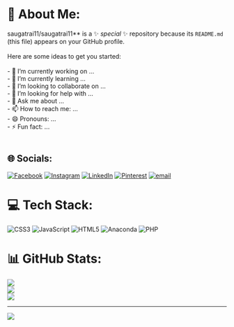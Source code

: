 # 💫 About Me:
saugatrai11/saugatrai11** is a ✨ _special_ ✨ repository because its `README.md` (this file) appears on your GitHub profile.<br><br>Here are some ideas to get you started:<br><br>- 🔭 I’m currently working on ...<br>- 🌱 I’m currently learning ...<br>- 👯 I’m looking to collaborate on ...<br>- 🤔 I’m looking for help with ...<br>- 💬 Ask me about ...<br>- 📫 How to reach me: ...<br>- 😄 Pronouns: ...<br>- ⚡ Fun fact: ...<br><br>


## 🌐 Socials:
[![Facebook](https://img.shields.io/badge/Facebook-%231877F2.svg?logo=Facebook&logoColor=white)](https://facebook.com/saugat.rai.357753) [![Instagram](https://img.shields.io/badge/Instagram-%23E4405F.svg?logo=Instagram&logoColor=white)](https://instagram.com/saugatkhalingrai_) [![LinkedIn](https://img.shields.io/badge/LinkedIn-%230077B5.svg?logo=linkedin&logoColor=white)](https://linkedin.com/in/saugat-rai-13b3b2357) [![Pinterest](https://img.shields.io/badge/Pinterest-%23E60023.svg?logo=Pinterest&logoColor=white)](https://pinterest.com/orbusdead) [![email](https://img.shields.io/badge/Email-D14836?logo=gmail&logoColor=white)](mailto:saugatrai571@gmail.com) 

# 💻 Tech Stack:
![CSS3](https://img.shields.io/badge/css3-%231572B6.svg?style=for-the-badge&logo=css3&logoColor=white) ![JavaScript](https://img.shields.io/badge/javascript-%23323330.svg?style=for-the-badge&logo=javascript&logoColor=%23F7DF1E) ![HTML5](https://img.shields.io/badge/html5-%23E34F26.svg?style=for-the-badge&logo=html5&logoColor=white) ![Anaconda](https://img.shields.io/badge/Anaconda-%2344A833.svg?style=for-the-badge&logo=anaconda&logoColor=white) ![PHP](https://img.shields.io/badge/php-%23777BB4.svg?style=for-the-badge&logo=php&logoColor=white)
# 📊 GitHub Stats:
![](https://github-readme-stats.vercel.app/api?username=saugatrai11&theme=ambient_gradient&hide_border=false&include_all_commits=false&count_private=false)<br/>
![](https://nirzak-streak-stats.vercel.app/?user=saugatrai11&theme=ambient_gradient&hide_border=false)<br/>
![](https://github-readme-stats.vercel.app/api/top-langs/?username=saugatrai11&theme=ambient_gradient&hide_border=false&include_all_commits=false&count_private=false&layout=compact)

---
[![](https://visitcount.itsvg.in/api?id=saugatrai11&icon=8&color=1)](https://visitcount.itsvg.in)

<!-- Proudly created with GPRM ( https://gprm.itsvg.in ) -->
